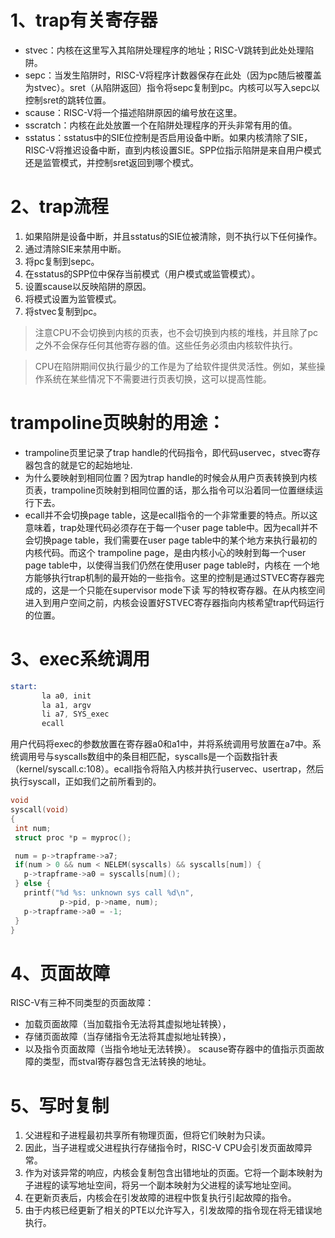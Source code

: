 # 1、trap有关寄存器
- stvec：内核在这里写入其陷阱处理程序的地址；RISC-V跳转到此处处理陷阱。
- sepc：当发生陷阱时，RISC-V将程序计数器保存在此处（因为pc随后被覆盖为stvec）。sret（从陷阱返回）指令将sepc复制到pc。内核可以写入sepc以控制sret的跳转位置。
- scause：RISC-V将一个描述陷阱原因的编号放在这里。
- sscratch：内核在此处放置一个在陷阱处理程序的开头非常有用的值。
- sstatus：sstatus中的SIE位控制是否启用设备中断。如果内核清除了SIE，RISC-V将推迟设备中断，直到内核设置SIE。SPP位指示陷阱是来自用户模式还是监管模式，并控制sret返回到哪个模式。

# 2、trap流程
1. 如果陷阱是设备中断，并且sstatus的SIE位被清除，则不执行以下任何操作。
2. 通过清除SIE来禁用中断。
3. 将pc复制到sepc。
4. 在sstatus的SPP位中保存当前模式（用户模式或监管模式）。
5. 设置scause以反映陷阱的原因。
6. 将模式设置为监管模式。
7. 将stvec复制到pc。

> 注意CPU不会切换到内核的页表，也不会切换到内核的堆栈，并且除了pc之外不会保存任何其他寄存器的值。这些任务必须由内核软件执行。
  
> CPU在陷阱期间仅执行最少的工作是为了给软件提供灵活性。例如，某些操作系统在某些情况下不需要进行页表切换，这可以提高性能。



# trampoline页映射的用途：
- trampoline页里记录了trap handle的代码指令，即代码uservec，stvec寄存器包含的就是它的起始地址.
- 为什么要映射到相同位置？因为trap handle的时候会从用户页表转换到内核页表，trampoline页映射到相同位置的话，那么指令可以沿着同一位置继续运行下去。
- ecall并不会切换page table，这是ecall指令的一个非常重要的特点。所以这意味着，trap处理代码必须存在于每一个user
 page table中。因为ecall并不会切换page table，我们需要在user page table中的某个地方来执行最初的内核代码。而这个
 trampoline page，是由内核小心的映射到每一个user page table中，以使得当我们仍然在使用user page table时，内核在
 一个地方能够执行trap机制的最开始的一些指令。这里的控制是通过STVEC寄存器完成的，这是一个只能在supervisor mode下读
 写的特权寄存器。在从内核空间进入到用户空间之前，内核会设置好STVEC寄存器指向内核希望trap代码运行的位置。


 # 3、exec系统调用
 ```S
 start:
        la a0, init
        la a1, argv
        li a7, SYS_exec
        ecall
 ```
 用户代码将exec的参数放置在寄存器a0和a1中，并将系统调用号放置在a7中。系统调用号与syscalls数组中的条目相匹配，syscalls是一个函数指针表（kernel/syscall.c:108）。ecall指令将陷入内核并执行uservec、usertrap，然后执行syscall，正如我们之前所看到的。

 ```cpp
 void
syscall(void)
{
  int num;
  struct proc *p = myproc();

  num = p->trapframe->a7;
  if(num > 0 && num < NELEM(syscalls) && syscalls[num]) {
    p->trapframe->a0 = syscalls[num]();
  } else {
    printf("%d %s: unknown sys call %d\n",
            p->pid, p->name, num);
    p->trapframe->a0 = -1;
  }
}
 ```


 # 4、页面故障
 RISC-V有三种不同类型的页面故障：
 - 加载页面故障（当加载指令无法将其虚拟地址转换），
 - 存储页面故障（当存储指令无法将其虚拟地址转换），
 - 以及指令页面故障（当指令地址无法转换）。
 scause寄存器中的值指示页面故障的类型，而stval寄存器包含无法转换的地址。

 # 5、写时复制
 1. 父进程和子进程最初共享所有物理页面，但将它们映射为只读。
 2. 因此，当子进程或父进程执行存储指令时，RISC-V CPU会引发页面故障异常。
 3. 作为对该异常的响应，内核会复制包含出错地址的页面。它将一个副本映射为子进程的读写地址空间，将另一个副本映射为父进程的读写地址空间。
 4. 在更新页表后，内核会在引发故障的进程中恢复执行引起故障的指令。
 5. 由于内核已经更新了相关的PTE以允许写入，引发故障的指令现在将无错误地执行。

 
